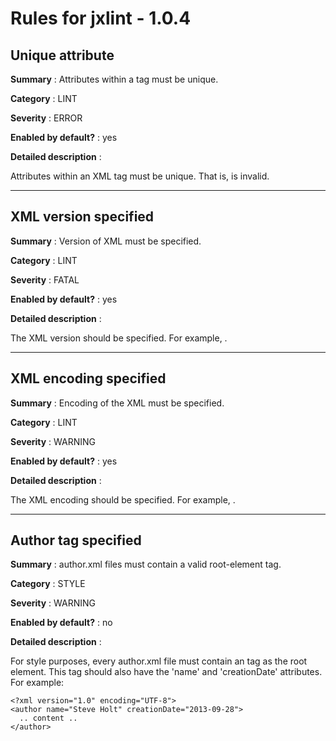 Rules for jxlint - 1.0.4
========================

Unique attribute
----------------
**Summary** : Attributes within a tag must be unique.

**Category** : LINT

**Severity** : ERROR

**Enabled by default?** : yes


**Detailed description** :

Attributes within an XML tag must be unique. That is, <tag a="x" a="y"> is invalid.

---

XML version specified
---------------------
**Summary** : Version of XML must be specified.

**Category** : LINT

**Severity** : FATAL

**Enabled by default?** : yes


**Detailed description** :

The XML version should be specified. For example, <?xml version="1.0" encoding="UTF-8"?>.

---

XML encoding specified
----------------------
**Summary** : Encoding of the XML must be specified.

**Category** : LINT

**Severity** : WARNING

**Enabled by default?** : yes


**Detailed description** :

The XML encoding should be specified. For example, <?xml version="1.0" encoding="UTF-8"?>.

---

Author tag specified
--------------------
**Summary** : author.xml files must contain a valid root-element <author> tag.

**Category** : STYLE

**Severity** : WARNING

**Enabled by default?** : no


**Detailed description** :

For style purposes, every author.xml file must contain an <author> tag as the
root element. This tag should also have the 'name' and 'creationDate'
attributes. For example:

    <?xml version="1.0" encoding="UTF-8">
    <author name="Steve Holt" creationDate="2013-09-28">
      .. content ..
    </author>




